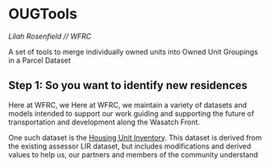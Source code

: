 # OUGTools
*Lilah Rosenfield // WFRC*

 A set of tools to merge individually owned units into Owned Unit Groupings in a Parcel Dataset

## Step 1: So you want to identify new residences
Here at WFRC, we Here at WFRC, we maintain a variety of datasets and models intended to support our work guiding and supporting the future of transportation and development along the Wasatch Front.

One such dataset is the [Housing Unit Inventory](https://gis.utah.gov/data/planning/housing-unit-inventory/). This dataset is derived from the existing assessor LIR dataset, but includes modifications and derived values to help us, our partners and members of the community understand 